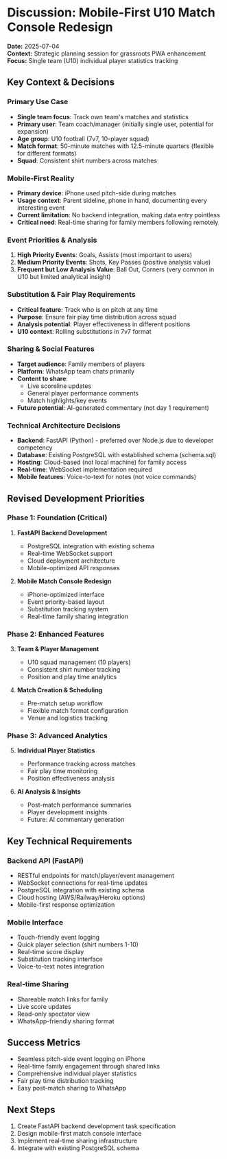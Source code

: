 # Discussion: Mobile-First U10 Match Console Redesign

**Date:** 2025-07-04  
**Context:** Strategic planning session for grassroots PWA enhancement  
**Focus:** Single team (U10) individual player statistics tracking

## Key Context & Decisions

### Primary Use Case
- **Single team focus**: Track own team's matches and statistics
- **Primary user**: Team coach/manager (initially single user, potential for expansion)
- **Age group**: U10 football (7v7, 10-player squad)
- **Match format**: 50-minute matches with 12.5-minute quarters (flexible for different formats)
- **Squad**: Consistent shirt numbers across matches

### Mobile-First Reality
- **Primary device**: iPhone used pitch-side during matches
- **Usage context**: Parent sideline, phone in hand, documenting every interesting event
- **Current limitation**: No backend integration, making data entry pointless
- **Critical need**: Real-time sharing for family members following remotely

### Event Priorities & Analysis
1. **High Priority Events**: Goals, Assists (most important to users)
2. **Medium Priority Events**: Shots, Key Passes (positive analysis value)
3. **Frequent but Low Analysis Value**: Ball Out, Corners (very common in U10 but limited analytical insight)

### Substitution & Fair Play Requirements
- **Critical feature**: Track who is on pitch at any time
- **Purpose**: Ensure fair play time distribution across squad
- **Analysis potential**: Player effectiveness in different positions
- **U10 context**: Rolling substitutions in 7v7 format

### Sharing & Social Features
- **Target audience**: Family members of players
- **Platform**: WhatsApp team chats primarily
- **Content to share**: 
  - Live scoreline updates
  - General player performance comments
  - Match highlights/key events
- **Future potential**: AI-generated commentary (not day 1 requirement)

### Technical Architecture Decisions
- **Backend**: FastAPI (Python) - preferred over Node.js due to developer competency
- **Database**: Existing PostgreSQL with established schema (schema.sql)
- **Hosting**: Cloud-based (not local machine) for family access
- **Real-time**: WebSocket implementation required
- **Mobile features**: Voice-to-text for notes (not voice commands)

## Revised Development Priorities

### Phase 1: Foundation (Critical)
1. **FastAPI Backend Development**
   - PostgreSQL integration with existing schema
   - Real-time WebSocket support
   - Cloud deployment architecture
   - Mobile-optimized API responses

2. **Mobile Match Console Redesign**
   - iPhone-optimized interface
   - Event priority-based layout
   - Substitution tracking system
   - Real-time family sharing integration

### Phase 2: Enhanced Features
3. **Team & Player Management**
   - U10 squad management (10 players)
   - Consistent shirt number tracking
   - Position and play time analytics

4. **Match Creation & Scheduling**
   - Pre-match setup workflow
   - Flexible match format configuration
   - Venue and logistics tracking

### Phase 3: Advanced Analytics
5. **Individual Player Statistics**
   - Performance tracking across matches
   - Fair play time monitoring
   - Position effectiveness analysis

6. **AI Analysis & Insights**
   - Post-match performance summaries
   - Player development insights
   - Future: AI commentary generation

## Key Technical Requirements

### Backend API (FastAPI)
- RESTful endpoints for match/player/event management
- WebSocket connections for real-time updates
- PostgreSQL integration with existing schema
- Cloud hosting (AWS/Railway/Heroku options)
- Mobile-first response optimization

### Mobile Interface
- Touch-friendly event logging
- Quick player selection (shirt numbers 1-10)
- Real-time score display
- Substitution tracking interface
- Voice-to-text notes integration

### Real-time Sharing
- Shareable match links for family
- Live score updates
- Read-only spectator view
- WhatsApp-friendly sharing format

## Success Metrics
- Seamless pitch-side event logging on iPhone
- Real-time family engagement through shared links
- Comprehensive individual player statistics
- Fair play time distribution tracking
- Easy post-match sharing to WhatsApp

## Next Steps
1. Create FastAPI backend development task specification
2. Design mobile-first match console interface
3. Implement real-time sharing infrastructure
4. Integrate with existing PostgreSQL schema
